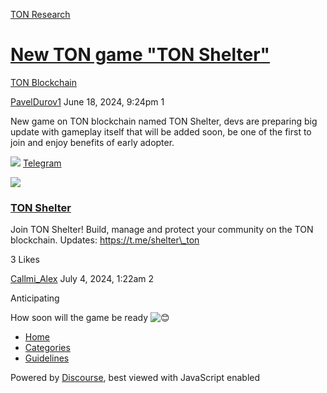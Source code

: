 [TON Research](/)

# [New TON game "TON Shelter"](/t/new-ton-game-ton-shelter/25721)

[TON Blockchain](/c/ton-blockchain/17) 

    

[PavelDurov1](https://tonresear.ch/u/PavelDurov1)  June 18, 2024, 9:24pm  1

New game on TON blockchain named TON Shelter, devs are preparing big update with gameplay itself that will be added soon, be one of the first to join and enjoy benefits of early adopter.

![](https://telegram.org/img/website_icon.svg?4) [Telegram](https://t.me/digicatch_bot?start=7043430467)

![](https://tonresear.ch/uploads/default/original/2X/9/9f091f7fa4e677d742831279fdff93476a5f164b.jpeg)

### [TON Shelter](https://t.me/digicatch_bot?start=7043430467)

Join TON Shelter! Build, manage and protect your community on the TON blockchain. Updates: https://t.me/shelter\_ton

  3 Likes

[Callmi\_Alex](https://tonresear.ch/u/Callmi_Alex) July 4, 2024, 1:22am  2

Anticipating

How soon will the game be ready ![:blush:](https://tonresear.ch/images/emoji/twitter/blush.png?v=12 ":blush:")

 

*   [Home](/)
*   [Categories](/categories)
*   [Guidelines](/guidelines)

Powered by [Discourse](https://www.discourse.org), best viewed with JavaScript enabled